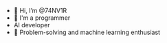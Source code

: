 - 👋 Hi, I’m @74NV1R
- 👀 I'm a programmer
- AI developer
- 🌱 Problem-solving and machine learning enthusiast

<!---
74NV1R/74NV1R is a ✨ special ✨ repository because its `README.md` (this file) appears on your GitHub profile.
You can click the Preview link to take a look at your changes.
--->
